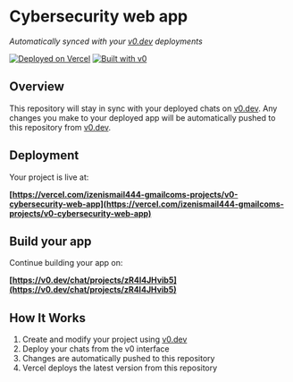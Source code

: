 # Cybersecurity web app

*Automatically synced with your [v0.dev](https://v0.dev) deployments*

[![Deployed on Vercel](https://img.shields.io/badge/Deployed%20on-Vercel-black?style=for-the-badge&logo=vercel)](https://vercel.com/izenismail444-gmailcoms-projects/v0-cybersecurity-web-app)
[![Built with v0](https://img.shields.io/badge/Built%20with-v0.dev-black?style=for-the-badge)](https://v0.dev/chat/projects/zR4l4JHvib5)

## Overview

This repository will stay in sync with your deployed chats on [v0.dev](https://v0.dev).
Any changes you make to your deployed app will be automatically pushed to this repository from [v0.dev](https://v0.dev).

## Deployment

Your project is live at:

**[https://vercel.com/izenismail444-gmailcoms-projects/v0-cybersecurity-web-app](https://vercel.com/izenismail444-gmailcoms-projects/v0-cybersecurity-web-app)**

## Build your app

Continue building your app on:

**[https://v0.dev/chat/projects/zR4l4JHvib5](https://v0.dev/chat/projects/zR4l4JHvib5)**

## How It Works

1. Create and modify your project using [v0.dev](https://v0.dev)
2. Deploy your chats from the v0 interface
3. Changes are automatically pushed to this repository
4. Vercel deploys the latest version from this repository

